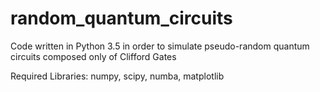 # random_quantum_circuits
Code written in Python 3.5 in order to simulate pseudo-random quantum circuits composed only of Clifford Gates

Required Libraries: numpy, scipy, numba, matplotlib
